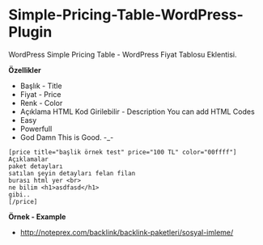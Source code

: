 Simple-Pricing-Table-WordPress-Plugin
=====================================

WordPress Simple Pricing Table - WordPress  Fiyat Tablosu Eklentisi. 

**Özellikler**
- Başlık - Title
- Fiyat - Price
- Renk - Color
- Açıklama HTML Kod Girilebilir - Description You can add HTML Codes
- Easy
- Powerfull
- God Damn This is Good. -_-

```
[price title="başlik örnek test" price="100 TL" color="00ffff"] 
Açıklamalar
paket detayları
satılan şeyin detayları felan filan
burası html yer <br> 
ne bilim <h1>asdfasd</h1>
gibi..
[/price]
```


**Örnek - Example**
- http://noteprex.com/backlink/backlink-paketleri/sosyal-imleme/

